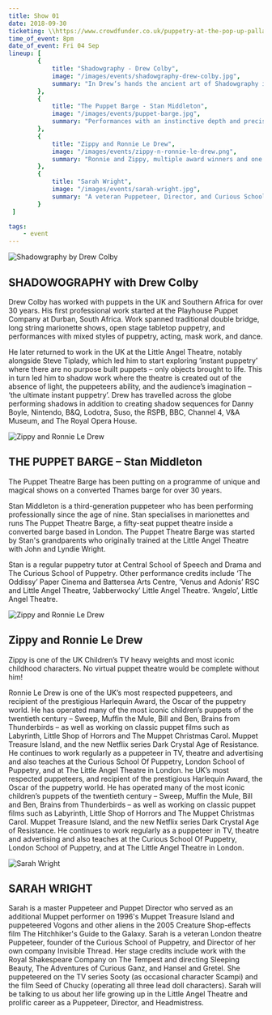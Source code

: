```yaml
---
title: Show 01
date: 2018-09-30
ticketing: \\https://www.crowdfunder.co.uk/puppetry-at-the-pop-up-palladium
time_of_event: 8pm
date_of_event: Fri 04 Sep
lineup: [
        {
            title: "Shadowgraphy - Drew Colby",
            image: "/images/events/shadowgraphy-drew-colby.jpg",
            summary: "In Drew‘s hands the ancient art of Shadowgraphy is a source of comedy, beauty and wonder..." 
        },
        {
            title: "The Puppet Barge - Stan Middleton",
            image: "/images/events/puppet-barge.jpg",
            summary: "Performances with an instinctive depth and precision that is beautiful to behold..."
        },
        {
            title: "Zippy and Ronnie Le Drew",
            image: "/images/events/zippy-n-ronnie-le-drew.png",
            summary: "Ronnie and Zippy, multiple award winners and one the most iconic childhood characters..."
        },        
        {
            title: "Sarah Wright",
            image: "/images/events/sarah-wright.jpg",
            summary: "A veteran Puppeteer, Director, and Curious School Headmistress. Sarah will be talking about inspiration and her prolific career..."
        }
 ]

tags:
    - event
---
```


![Shadowgraphy by Drew Colby](/images/events/shadowgraphy-drew-colby.jpg)

## SHADOWOGRAPHY with Drew Colby

Drew Colby has worked with puppets in the UK and Southern Africa for over 30 years. His first professional work started at the Playhouse Puppet Company at Durban, South Africa. Work spanned traditional double bridge, long string marionette shows, open stage tabletop puppetry, and performances with mixed styles of puppetry, acting, mask work, and dance.
						
He later returned to work in the UK at the Little Angel Theatre, notably alongside Steve Tiplady, which led him to start exploring ‘instant puppetry’ where there are no purpose built puppets – only objects brought to life. This in turn led him to shadow work where the theatre is created out of the absence of light, the puppeteers ability, and the audience’s imagination – ‘the ultimate instant puppetry’.
Drew has travelled across the globe performing shadows in addition to creating shadow sequences for Danny Boyle, Nintendo, B&Q, Lodotra, Suso, the RSPB, BBC, Channel 4, V&A Museum, and The Royal Opera House.			



![Zippy and Ronnie Le Drew](/images/events/puppet-barge.jpg)

## THE PUPPET BARGE – Stan Middleton 

The Puppet Theatre Barge has been putting on a programme of unique and magical shows on a converted Thames barge for over 30 years.

Stan Middleton is a third-generation puppeteer who has been performing professionally since the age of nine. Stan specialises in marionettes and runs The Puppet Theatre Barge, a fifty-seat puppet theatre inside a converted barge based in London. The Puppet Theatre Barge was started by Stan's grandparents who originally trained at the Little Angel Theatre with John and Lyndie Wright.

Stan is a regular puppetry tutor at Central School of Speech and Drama and The Curious School of Puppetry. Other performance credits include ‘The Oddissy’ Paper Cinema and Battersea Arts Centre, ‘Venus and Adonis’ RSC and Little Angel Theatre, ‘Jabberwocky’ Little Angel Theatre. ‘Angelo’, Little Angel Theatre.



![Zippy and Ronnie Le Drew](/images/events/zippy-n-ronnie-le-drew.png)

## Zippy and Ronnie Le Drew
Zippy is one of the UK Children’s TV heavy weights and most iconic childhood characters. No virtual puppet theatre would be complete without him!
						
Ronnie Le Drew is one of the UK’s most respected puppeteers, and recipient of the prestigious Harlequin Award, the Oscar of the puppetry world. He has operated many of the most iconic children’s puppets of the twentieth century – Sweep, Muffin the Mule, Bill and Ben, Brains from Thunderbirds – as well as working on classic puppet films such as Labyrinth, Little Shop of Horrors and The Muppet Christmas Carol. Muppet Treasure Island, and the new Netflix series Dark Crystal Age of Resistance. He continues to work regularly as a puppeteer in TV, theatre and advertising and also teaches at the Curious School Of Puppetry, London School of Puppetry, and at The Little Angel Theatre in London.
he UK’s most respected puppeteers, and recipient of the prestigious Harlequin Award, the Oscar of the puppetry world. He has operated many of the most iconic children’s puppets of the twentieth century – Sweep, Muffin the Mule, Bill and Ben, Brains from Thunderbirds – as well as working on classic puppet films such as Labyrinth, Little Shop of Horrors and The Muppet Christmas Carol. Muppet Treasure Island, and the new Netflix series Dark Crystal Age of Resistance. He continues to work regularly as a puppeteer in TV, theatre and advertising and also teaches at the Curious School Of Puppetry, London School of Puppetry, and at The Little Angel Theatre in London.


![Sarah Wright](/images/events/sarah-wright.jpg)
## SARAH WRIGHT

Sarah is a master Puppeteer and Puppet Director who served as an additional Muppet performer on 1996's Muppet Treasure Island and puppeteered Vogons and other aliens in the 2005 Creature Shop-effects film The Hitchhiker's Guide to the Galaxy.
Sarah is a veteran London theatre Puppeteer, founder of the Curious School of Puppetry, and Director of her own company Invisible Thread. Her stage credits include work with the Royal Shakespeare Company on The Tempest and directing Sleeping Beauty, The Adventures of Curious Ganz, and Hansel and Gretel. She puppeteered on the TV series Sooty (as occasional character Scampi) and the film Seed of Chucky (operating all three lead doll characters).
Sarah will be talking to us about her life growing up in the Little Angel Theatre and prolific career as a Puppeteer, Director, and Headmistress. 